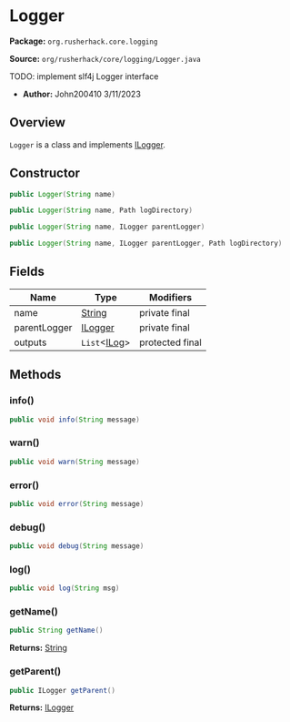 # Logger

**Package:** `org.rusherhack.core.logging`

**Source:** `org/rusherhack/core/logging/Logger.java`

TODO: implement slf4j Logger interface
* **Author:** John200410 3/11/2023



## Overview

`Logger` is a class and implements [ILogger](/core/logging/ILogger.md).

## Constructor

```java
public Logger(String name)
```

```java
public Logger(String name, Path logDirectory)
```

```java
public Logger(String name, ILogger parentLogger)
```

```java
public Logger(String name, ILogger parentLogger, Path logDirectory)
```

## Fields

| Name | Type | Modifiers |
|------|------|----------|
| name | [String](https://docs.oracle.com/en/java/javase/21/docs/api/java.base/java/lang/String.html) | private final |
| parentLogger | [ILogger](/core/logging/ILogger.md) | private final |
| outputs | `List`<[ILog](/core/logging/ILog.md)> | protected final |


## Methods

### info()

```java
public void info(String message)
```

### warn()

```java
public void warn(String message)
```

### error()

```java
public void error(String message)
```

### debug()

```java
public void debug(String message)
```

### log()

```java
public void log(String msg)
```

### getName()

```java
public String getName()
```

**Returns:** [String](https://docs.oracle.com/en/java/javase/21/docs/api/java.base/java/lang/String.html)

### getParent()

```java
public ILogger getParent()
```

**Returns:** [ILogger](/core/logging/ILogger.md)

